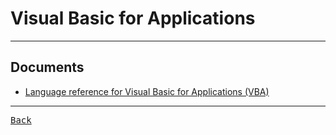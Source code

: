 # Visual Basic for Applications

---

## Documents

- [Language reference for Visual Basic for Applications (VBA)](https://learn.microsoft.com/en-us/office/vba/api/overview/language-reference)

---

[<kbd> Back </kbd>](./readme.md)
